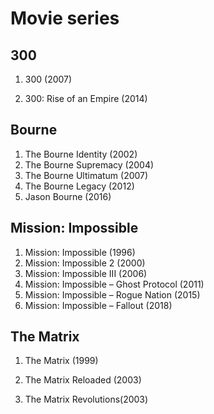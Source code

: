 # Movie series

## 300
1. 300 (2007)

2. 300: Rise of an Empire (2014)

## Bourne
1. The Bourne Identity (2002)
2. The Bourne Supremacy (2004)
3. The Bourne Ultimatum (2007)
4. The Bourne Legacy (2012)
5. Jason Bourne (2016)

## Mission: Impossible
1. Mission: Impossible (1996)
1. Mission: Impossible 2 (2000)
1. Mission: Impossible III (2006)
1. Mission: Impossible – Ghost Protocol (2011)
1. Mission: Impossible – Rogue Nation (2015)
1. Mission: Impossible – Fallout (2018)

## The Matrix
1. The Matrix (1999)

2. The Matrix Reloaded (2003)

3. The Matrix Revolutions(2003)
